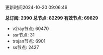 更新时间2024-10-20 09:06:49

**总订阅: 2390**
**总节点: 82299**
**有效节点: 69829**
- v2ray节点: 60470
- ssr节点: 31
- trojan节点: 6901
- ss节点: 2427
